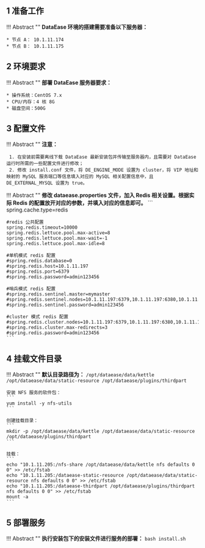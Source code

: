 ## 1 准备工作

!!! Abstract ""
    **DataEase 环境的搭建需要准备以下服务器：**

    * 节点 A： 10.1.11.174
    * 节点 B： 10.1.11.175

## 2 环境要求

!!! Abstract ""
    **部署 DataEase 服务器要求：**

    * 操作系统：CentOS 7.x
    * CPU/内存：4 核 8G
    * 磁盘空间：500G
    
## 3 配置文件

!!! Abstract ""
    **注意：**
    
     1. 在安装前需要离线下载 DataEase 最新安装包并传输至服务器内，且需要对 DataEase 运行时所需的一些配置文件进行修改；       
     2. 修改 install.conf 文件，将 DE_ENGINE_MODE 设置为 cluster，将 VIP 地址和映射的 MySQL 服务端口等信息填入对应的 MySQL 相关配置信息中，且 DE_EXTERNAL_MYSQL 设置为 true。

!!! Abstract ""	
	**修改 dataease.properties 文件，加入 Redis 相关设置。根据实际 Redis 的配置放开对应的参数，并填入对应的信息即可。**
    ```
    spring.cache.type=redis
    
    #redis 公共配置
    spring.redis.timeout=10000
    spring.redis.lettuce.pool.max-active=8
    spring.redis.lettuce.pool.max-wait=-1
    spring.redis.lettuce.pool.max-idle=8
    
    #单机模式 redis 配置
    #spring.redis.database=0
    #spring.redis.host=10.1.11.197
    #spring.redis.port=6379
    #spring.redis.password=admin123456
    
    #哨兵模式 redis 配置
    #spring.redis.sentinel.master=mymaster
    #spring.redis.sentinel.nodes=10.1.11.197:6379,10.1.11.197:6380,10.1.11.197:6381
    #spring.redis.sentinel.password=admin123456
    
    #cluster 模式 redis 配置
    #spring.redis.cluster.nodes=10.1.11.197:6379,10.1.11.197:6380,10.1.11.197:6381,10.1.11.197:6382,10.1.11.197:6383,10.1.11.197:6384
    #spring.redis.cluster.max-redirects=3
    #spring.redis.password=admin123456
    ```

## 4 挂载文件目录

!!! Abstract ""
	**默认目录路径为：**
    ```
    /opt/dataease/data/kettle
    /opt/dataease/data/static-resource
    /opt/dataease/plugins/thirdpart
    ```
   
    安装 NFS 服务的软件包：
    ```
    yum install -y nfs-utils
    ```

    创建挂载目录：
    ```
    mkdir -p /opt/dataease/data/kettle /opt/dataease/data/static-resource  /opt/dataease/plugins/thirdpart
    ```

    挂载：
    ```
    echo "10.1.11.205:/nfs-share /opt/dataease/data/kettle nfs defaults 0 0" >> /etc/fstab
    echo "10.1.11.205:/dataease-static-resource /opt/dataease/data/static-resource nfs defaults 0 0" >> /etc/fstab
    echo "10.1.11.205:/dataease-thirdpart /opt/dataease/plugins/thirdpart nfs defaults 0 0" >> /etc/fstab
    mount -a
    ```

## 5 部署服务

!!! Abstract ""
    **执行安装包下的安装文件进行服务的部署：**
    ```
    bash install.sh
    ```


